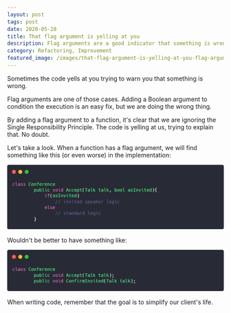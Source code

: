 ```yaml
---
layout: post
tags: post
date: 2020-05-28
title: That flag argument is yelling at you
description: Flag arguments are a good indicator that something is wrong. Use them as Refactoring warning.
category: Refactoring, Improvement
featured_image: /images/that-flag-argument-is-yelling-at-you-flag-argument.png
---
```


Sometimes the code yells at you trying to warn you that something is wrong.

Flag arguments are one of those cases. Adding a Boolean argument to condition the execution is an easy fix, but we are doing the wrong thing.

By adding a flag argument to a function, it's clear that we are ignoring the Single Responsibility Principle. The code is yelling at us, trying to explain that. No doubt.

Let's take a look. When a function has a flag argument, we will find something like this (or even worse) in the implementation:

![Flag Argument](/images/that-flag-argument-is-yelling-at-you-flag-argument.png)

Wouldn't be better to have something like:

![Flag Argument Refactor](/images/that-flag-argument-is-yelling-at-you-refactor.png)

When writing code, remember that the goal is to simplify our client's life.
